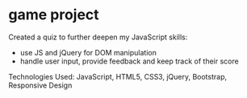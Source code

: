# game project
Created a quiz to further deepen my JavaScript skills:
- use JS and jQuery for DOM manipulation
- handle user input, provide feedback and keep track of their score

Technologies Used: JavaScript, HTML5, CSS3, jQuery, Bootstrap, Responsive Design
